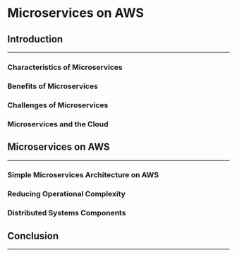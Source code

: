 # Microservices on AWS



## Introduction 

---

### Characteristics of Microservices 

### Benefits of Microservices 

### Challenges of Microservices 

### Microservices and the Cloud 





## Microservices on AWS 

---

### Simple Microservices Architecture on AWS 

### Reducing Operational Complexity 

### Distributed Systems Components 





## Conclusion 

---



